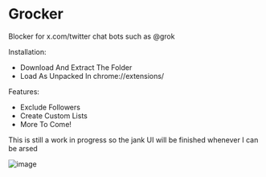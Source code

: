 # Grocker
Blocker for x.com/twitter chat bots such as @grok

Installation:
- Download And Extract The Folder
- Load As Unpacked In chrome://extensions/

Features:
- Exclude Followers
- Create Custom Lists
- More To Come!

This is still a work in progress so the jank UI will be finished whenever I can be arsed

![image](https://github.com/user-attachments/assets/bb0a5b45-e9a0-4b14-8bd1-c17ed6db32a1)
